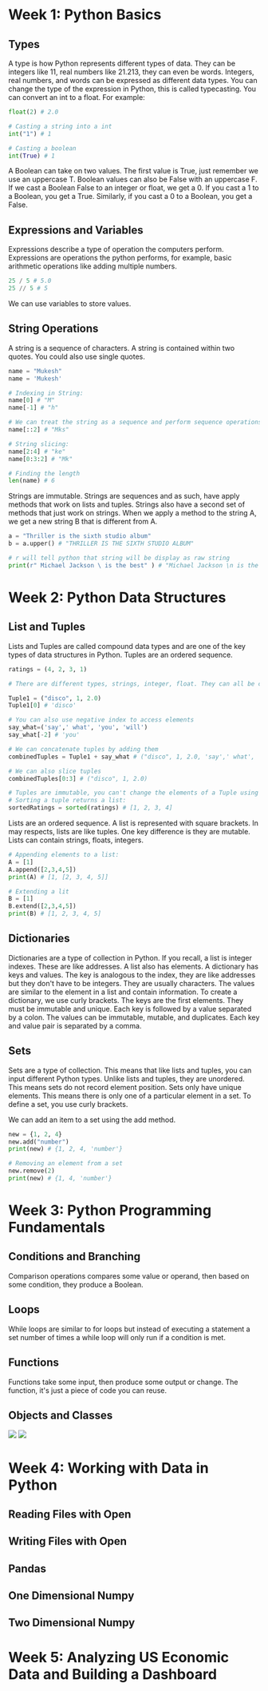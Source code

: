 <h1>Week 1: Python Basics</h1>



<h2>Types</h2>

A type is how Python represents different types of data. They can be integers like 11, real numbers like 21.213, they can even be words. Integers, real numbers, and words can be expressed as different data types. You can change the type of the expression in Python, this is called typecasting. You can convert an int to a float. For example:

```python
float(2) # 2.0

# Casting a string into a int
int("1") # 1

# Casting a boolean
int(True) # 1
```

A Boolean can take on two values. The first value is True, just remember we use an uppercase T. Boolean values can also be False with an uppercase F. If we cast a Boolean False to an integer or float, we get a 0. If you cast a 1 to a Boolean, you get a True. Similarly, if you cast a 0 to a Boolean, you get a False.


<h2>Expressions and Variables</h2>

Expressions describe a type of operation the computers perform. Expressions are operations the python performs, for example, basic arithmetic operations like adding multiple numbers.

```python
25 / 5 # 5.0
25 // 5 # 5
```

We can use variables to store values.


<h2>String Operations</h2>

A  string is a sequence of characters. A string is contained within two quotes. You could also use single quotes.

```python
name = "Mukesh"
name = 'Mukesh'

# Indexing in String:
name[0] # "M"
name[-1] # "h"

# We can treat the string as a sequence and perform sequence operations.
name[::2] # "Mks"

# String slicing:
name[2:4] # "ke"
name[0:3:2] # "Mk"

# Finding the length
len(name) # 6
```

Strings are immutable. Strings are sequences and as such, have apply methods that work on lists and tuples. Strings also have a second set of methods that just work on strings. When we apply a method to the string A, we get a new string B that is different from A.

```python
a = "Thriller is the sixth studio album"
b = a.upper() # "THRILLER IS THE SIXTH STUDIO ALBUM"

# r will tell python that string will be display as raw string
print(r" Michael Jackson \ is the best" ) # "Michael Jackson \n is the best"
```



<h1>Week 2: Python Data Structures</h1>

<h2>List and Tuples</h2>

Lists and Tuples are called compound data types and are one of the key types of data structures in Python. Tuples are an ordered sequence.

```python
ratings = (4, 2, 3, 1)

# There are different types, strings, integer, float. They can all be contained in a tuple. But the type of the variable is tuple. Each element of a tuple can be accessed via an index.

Tuple1 = ("disco", 1, 2.0)
Tuple1[0] # 'disco'

# You can also use negative index to access elements
say_what=('say',' what', 'you', 'will')
say_what[-2] # 'you'

# We can concatenate tuples by adding them
combinedTuples = Tuple1 + say_what # ("disco", 1, 2.0, 'say',' what', 'you', 'will')

# We can also slice tuples
combinedTuples[0:3] # ("disco", 1, 2.0)

# Tuples are immutable, you can't change the elements of a Tuple using index.
# Sorting a tuple returns a list:
sortedRatings = sorted(ratings) # [1, 2, 3, 4]
```

Lists are an ordered sequence. A list is represented with square brackets. In may respects, lists are like tuples. One key difference is they are mutable. Lists can contain strings, floats, integers.

```python
# Appending elements to a list:
A = [1]
A.append([2,3,4,5])
print(A) # [1, [2, 3, 4, 5]]

# Extending a lit
B = [1]
B.extend([2,3,4,5])
print(B) # [1, 2, 3, 4, 5]
```


<h2>Dictionaries</h2>

Dictionaries are a type of collection in Python. If you recall, a list is integer indexes. These are like addresses. A list also has elements. A dictionary has keys and values. The key is analogous to the index, they are like addresses but they don't have to be integers. They are usually characters. The values are similar to the element in a list and contain information. To create a dictionary, we use curly brackets. The keys are the first elements. They must be immutable and unique. Each key is followed by a value separated by a colon. The values can be immutable, mutable, and duplicates. Each key and value pair is separated by a comma.


<h2>Sets</h2>

Sets are a type of collection. This means that like lists and tuples, you can input different Python types. Unlike lists and tuples, they are unordered. This means sets do not record element position. Sets only have unique elements. This means there is only one of a particular element in a set. To define a set, you use curly brackets.

We can add an item to a set using the add method.

```python
new = {1, 2, 4}
new.add("number")
print(new) # {1, 2, 4, 'number'}

# Removing an element from a set
new.remove(2)
print(new) # {1, 4, 'number'}
```



<h1>Week 3: Python Programming Fundamentals</h1>



<h2>Conditions and Branching</h2>

Comparison operations compares some value or operand, then based on some condition, they produce a Boolean.


<h2>Loops</h2>

While loops are similar to for loops but instead of executing a statement a set number of times a while loop will only run if a condition is met.


<h2>Functions</h2>

Functions take some input, then produce some output or change. The function, it's just a piece of code you can reuse.


<h2>Objects and Classes</h2>

<img src="../4. Python for Data Science and AI/images/built_in.png">

<img src="../4. Python for Data Science and AI/images/object_type.png">



<h1>Week 4: Working with Data in Python</h1>



<h2>Reading Files with Open</h2>



<h2>Writing Files with Open</h2>


<h2>Pandas</h2>



<h2>One Dimensional Numpy</h2>


<h2>Two Dimensional Numpy</h2>




<h1>Week 5: Analyzing US Economic Data and Building a Dashboard</h1>
